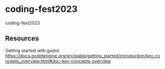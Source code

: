 # coding-fest2023
coding-fest2023


## Resources
Getting started with godot: https://docs.godotengine.org/en/stable/getting_started/introduction/key_concepts_overview.html#doc-key-concepts-overview
